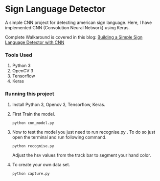 # Sign Language Detector
A simple CNN project for detecting american sign language.
Here, I have implemented CNN (Convolution Neural Network) using Keras.

Complete Walkaround is covered in this blog:  [Building a Simple Sign Language Detector with CNN](https://rupeshpoudel.com.np/blog/simple-sign-language-detector-cnn)


### Tools Used
1. Python 3
2. OpenCV 3
3. Tensorflow
4. Keras

### Running this project
1. Install Python 3, Opencv 3, Tensorflow, Keras.
2. First Train the model.
    ```
    python cnn_model.py
    ```
2. Now to test the model you just need to run recognise.py . To do so just open the terminal and run following command.
    ```
    python recognise.py
    ```
    Adjust the hsv values from the track bar to segment your hand color.

3. To create your own data set.
    ```
    python capture.py
    ```






